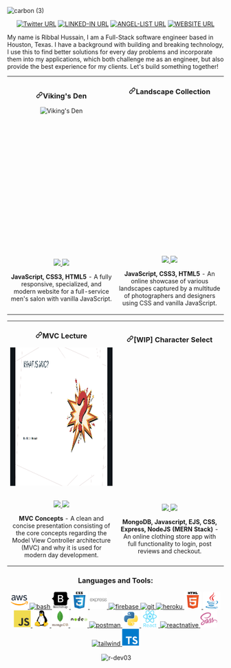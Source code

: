 ![carbon (3)](https://user-images.githubusercontent.com/102923578/200948344-d3cb7583-5f58-4d28-b064-57eb87a4fa63.png)
<p align="center" dir="auto">
<a href = "https://twitter.com/r_dev00"> <img alt="Twitter URL" src="https://img.shields.io/twitter/url?label=%7C%20TWITTER&logo=Twitter&style=plastic&url=https%3A%2F%2Ftwitter.com%2Fr_dev00"></a>
<a href = "https://www.linkedin.com/in/ribbal-hussain-85a147239/"> <img alt="LINKED-IN URL" src="https://img.shields.io/twitter/url?label=%7C%20LINKED-IN&logo=Linkedin&style=plastic&url=https%3A%2F%2Ftwitter.com%2Fr_dev00"></a>
<a href = "https://angel.co/profile/edit/overview?slug=profile"> <img alt="ANGEL-LIST URL" src="https://img.shields.io/twitter/url?label=%7C%20ANGEL-LIST&logo=AngelList&logoColor=yellow&style=plastic&url=https%3A%2F%2Fangel.co%2Fprofile%2Fedit%2Foverview%3Fslug%3Dprofile"></a>
<a href = "https://ribbalhussain.netlify.app/"> <img alt="WEBSITE URL" src="https://img.shields.io/twitter/url?label=%7C%20WEBSITE&logo=HTML5&logoColor=pink&style=plastic&url=https%3A%2F%2Fribbalhussain.netlify.app%2F"></a>
</p>

<p>My name is Ribbal Hussain, I am a Full-Stack software engineer based in Houston, Texas. I have a background with building and breaking technology, I use this to find better solutions for every day problems and incorporate them into my applications, which both challenge me as an engineer, but also provide the best experience for my clients. Let's build something together!
  
<table>
<tbody><tr>
<td width="50%">
<h3 align="center" color="white" dir="auto"><a id="user-content-Viking's-Den" class="anchor" aria-hidden="true" href="#"><svg class="octicon octicon-link" viewBox="0 0 16 16" version="1.1" width="16" height="16" aria-hidden="true"><path fill-rule="evenodd" d="M7.775 3.275a.75.75 0 001.06 1.06l1.25-1.25a2 2 0 112.83 2.83l-2.5 2.5a2 2 0 01-2.83 0 .75.75 0 00-1.06 1.06 3.5 3.5 0 004.95 0l2.5-2.5a3.5 3.5 0 00-4.95-4.95l-1.25 1.25zm-4.69 9.64a2 2 0 010-2.83l2.5-2.5a2 2 0 012.83 0 .75.75 0 001.06-1.06 3.5 3.5 0 00-4.95 0l-2.5 2.5a3.5 3.5 0 004.95 4.95l1.25-1.25a.75.75 0 00-1.06-1.06l-1.25 1.25a2 2 0 01-2.83 0z"></path></svg></a>Viking's Den</h3>
<div align="center" dir="auto">  
<animated-image data-catalyst="" style="width: 100%;"><a href="https://vikingsden.netlify.app/" rel="nofollow" data-target="animated-image.originalLink">
<img src="https://github.com/r-Dev03/Viking-Den/blob/main/images/Viking's-Den-ScreenShot.gif?raw=true" alt="Viking's Den" height="322px" style="max-width: 100%; display: inline-block;" data-target="animated-image.originalImage">
</a>
      <span class="AnimatedImagePlayer" data-target="animated-image.player" hidden="">
        <a data-target="animated-image.replacedLink" class="AnimatedImagePlayer-images" href="https://vikingsden.netlify.app/" target="_blank">
          <span data-target="animated-image.imageContainer">
            <img data-target="animated-image.replacedImage" alt="Viking's Den" class="AnimatedImagePlayer-animatedImage" src="https://github.com/r-Dev03/Viking-Den/blob/main/images/Viking's-Den-ScreenShot.gif?raw=true" height="322px" style="display: block; opacity: 1;">
          <canvas class="AnimatedImagePlayer-stillImage" aria-hidden="true" width="396" height="322"></canvas></span>
        </a>
        <button data-target="animated-image.imageButton" class="AnimatedImagePlayer-images" tabindex="-1" aria-label="Play Viking's Den"></button>
        <span class="AnimatedImagePlayer-controls" data-target="animated-image.controls">
          <button data-target="animated-image.playButton" class="AnimatedImagePlayer-button" aria-label="Play Viking's Den">
            <svg aria-hidden="true" focusable="false" class="octicon icon-play" width="16" height="16" viewBox="0 0 16 16" fill="none" xmlns="http://www.w3.org/2000/svg">
              <path d="M4 13.5427V2.45734C4 1.82607 4.69692 1.4435 5.2295 1.78241L13.9394 7.32507C14.4334 7.63943 14.4334 8.36057 13.9394 8.67493L5.2295 14.2176C4.69692 14.5565 4 14.1739 4 13.5427Z">
            </path></svg>
            <svg aria-hidden="true" focusable="false" class="octicon icon-pause" width="16" height="16" viewBox="0 0 16 16" xmlns="http://www.w3.org/2000/svg">
              <rect x="4" y="2" width="3" height="12" rx="1"></rect>
              <rect x="9" y="2" width="3" height="12" rx="1"></rect>
            </svg>
          </button>
          <a data-target="animated-image.openButton" aria-label="Open Viking's Den in new window" class="AnimatedImagePlayer-button" href="https://vikingsden.netlify.app/" target="_blank">
            <svg aria-hidden="true" class="octicon" xmlns="http://www.w3.org/2000/svg" viewBox="0 0 16 16" width="16" height="16">
              <path fill-rule="evenodd" d="M10.604 1h4.146a.25.25 0 01.25.25v4.146a.25.25 0 01-.427.177L13.03 4.03 9.28 7.78a.75.75 0 01-1.06-1.06l3.75-3.75-1.543-1.543A.25.25 0 0110.604 1zM3.75 2A1.75 1.75 0 002 3.75v8.5c0 .966.784 1.75 1.75 1.75h8.5A1.75 1.75 0 0014 12.25v-3.5a.75.75 0 00-1.5 0v3.5a.25.25 0 01-.25.25h-8.5a.25.25 0 01-.25-.25v-8.5a.25.25 0 01.25-.25h3.5a.75.75 0 000-1.5h-3.5z"></path>
            </svg>
          </a>
        </span>
      </span></animated-image>
<br>
<br>
<p dir="auto">
<a href="https://github.com/r-Dev03/Viking-Den">
<img src="https://camo.githubusercontent.com/d0b4542870731be7cc21a69780395ff42dcebfce18cb88524b5a3cdff40fc8b4/68747470733a2f2f696d672e736869656c64732e696f2f62616467652f5265706f2d6c69676874677265793f7374796c653d666f722d7468652d6261646765266c6f676f3d676974687562" data-canonical-src="https://img.shields.io/badge/Repo-lightgrey?style=for-the-badge&amp;logo=github" style="max-width: 100%;">
</a>  
<a href="https://vikingsden.netlify.app/" rel="nofollow">
<img src="https://camo.githubusercontent.com/9071a21bb92fb483b6ec89178729e78023c717407af13a0d5d412d24950aff22/68747470733a2f2f696d672e736869656c64732e696f2f62616467652f2d4c6976652d677265656e3f7374796c653d666f722d7468652d626164676526636f6c6f723d326534663765" data-canonical-src="https://img.shields.io/badge/-Live-green?style=for-the-badge&amp;color=2e4f7e" style="max-width: 100%;">
</a>
</p>
<p dir="auto"><strong>JavaScript, CSS3, HTML5</strong> - A fully responsive, specialized, and modern website for a full-service men's salon with vanilla JavaScript.</p>
</div>
</td>
<td width="50%">
<h3 align="center" color="white" dir="auto"><a id="user-content-Landscape-Collection" class="anchor" aria-hidden="true" href="#Landscape-Collection"><svg class="octicon octicon-link" viewBox="0 0 16 16" version="1.1" width="16" height="16" aria-hidden="true"><path fill-rule="evenodd" d="M7.775 3.275a.75.75 0 001.06 1.06l1.25-1.25a2 2 0 112.83 2.83l-2.5 2.5a2 2 0 01-2.83 0 .75.75 0 00-1.06 1.06 3.5 3.5 0 004.95 0l2.5-2.5a3.5 3.5 0 00-4.95-4.95l-1.25 1.25zm-4.69 9.64a2 2 0 010-2.83l2.5-2.5a2 2 0 012.83 0 .75.75 0 001.06-1.06 3.5 3.5 0 00-4.95 0l-2.5 2.5a3.5 3.5 0 004.95 4.95l1.25-1.25a.75.75 0 00-1.06-1.06l-1.25 1.25a2 2 0 01-2.83 0z"></path></svg></a>Landscape Collection</h3>
<div align="center" dir="auto">  
<animated-image data-catalyst="" style="width: 100%;"><a href="https://landscapecollection.netlify.app/" rel="nofollow" data-target="animated-image.originalLink">
<img src="https://github.com/r-Dev03/Landscape-Collection/blob/main/images/LandScape-Collection-ScreenShot.gif?raw=true" alt="" height="322px" style="max-width: 100%; display: inline-block;" data-target="animated-image.originalImage">
</a>
      <span class="AnimatedImagePlayer" data-target="animated-image.player" hidden="">
        <a data-target="animated-image.replacedLink" class="AnimatedImagePlayer-images" href="https://landscapecollection.netlify.app/" target="_blank">
          <span data-target="animated-image.imageContainer">
            <img data-target="animated-image.replacedImage" alt="LandScape-Collection-ScreenShot.gif?raw=true" class="AnimatedImagePlayer-animatedImage" src="https://github.com/r-Dev03/Landscape-Collection/blob/main/images/LandScape-Collection-ScreenShot.gif?raw=true" height="322px" style="display: block; opacity: 1;">
          <canvas class="AnimatedImagePlayer-stillImage" aria-hidden="true" width="396" height="322"></canvas></span>
        </a>
        <button data-target="animated-image.imageButton" class="AnimatedImagePlayer-images" tabindex="-1" aria-label="Play LandScape-Collection-ScreenShot.gif?raw=true"></button>
        <span class="AnimatedImagePlayer-controls" data-target="animated-image.controls">
          <button data-target="animated-image.playButton" class="AnimatedImagePlayer-button" aria-label="Play LandScape-Collection-ScreenShot.gif?raw=true">
            <svg aria-hidden="true" focusable="false" class="octicon icon-play" width="16" height="16" viewBox="0 0 16 16" fill="none" xmlns="http://www.w3.org/2000/svg">
              <path d="M4 13.5427V2.45734C4 1.82607 4.69692 1.4435 5.2295 1.78241L13.9394 7.32507C14.4334 7.63943 14.4334 8.36057 13.9394 8.67493L5.2295 14.2176C4.69692 14.5565 4 14.1739 4 13.5427Z">
            </path></svg>
            <svg aria-hidden="true" focusable="false" class="octicon icon-pause" width="16" height="16" viewBox="0 0 16 16" xmlns="http://www.w3.org/2000/svg">
              <rect x="4" y="2" width="3" height="12" rx="1"></rect>
              <rect x="9" y="2" width="3" height="12" rx="1"></rect>
            </svg>
          </button>
          <a data-target="animated-image.openButton" aria-label="Open LandScape-Collection-ScreenShot.gif?raw=true in new window" class="AnimatedImagePlayer-button" href="https://landscapecollection.netlify.app/" target="_blank">
            <svg aria-hidden="true" class="octicon" xmlns="http://www.w3.org/2000/svg" viewBox="0 0 16 16" width="16" height="16">
              <path fill-rule="evenodd" d="M10.604 1h4.146a.25.25 0 01.25.25v4.146a.25.25 0 01-.427.177L13.03 4.03 9.28 7.78a.75.75 0 01-1.06-1.06l3.75-3.75-1.543-1.543A.25.25 0 0110.604 1zM3.75 2A1.75 1.75 0 002 3.75v8.5c0 .966.784 1.75 1.75 1.75h8.5A1.75 1.75 0 0014 12.25v-3.5a.75.75 0 00-1.5 0v3.5a.25.25 0 01-.25.25h-8.5a.25.25 0 01-.25-.25v-8.5a.25.25 0 01.25-.25h3.5a.75.75 0 000-1.5h-3.5z"></path>
            </svg>
          </a>
        </span>
      </span></animated-image>
<br>
<br>
<p dir="auto">
<a href="https://github.com/r-Dev03/Landscape-Collection">
<img src="https://camo.githubusercontent.com/d0b4542870731be7cc21a69780395ff42dcebfce18cb88524b5a3cdff40fc8b4/68747470733a2f2f696d672e736869656c64732e696f2f62616467652f5265706f2d6c69676874677265793f7374796c653d666f722d7468652d6261646765266c6f676f3d676974687562" data-canonical-src="https://img.shields.io/badge/Repo-lightgrey?style=for-the-badge&amp;logo=github" style="max-width: 100%;">
</a>  
<a href="https://landscapecollection.netlify.app/" rel="nofollow">
<img src="https://camo.githubusercontent.com/9071a21bb92fb483b6ec89178729e78023c717407af13a0d5d412d24950aff22/68747470733a2f2f696d672e736869656c64732e696f2f62616467652f2d4c6976652d677265656e3f7374796c653d666f722d7468652d626164676526636f6c6f723d326534663765" data-canonical-src="https://img.shields.io/badge/-Live-green?style=for-the-badge&amp;color=2e4f7e" style="max-width: 100%;">
</a>
</p>
<p dir="auto"><strong>JavaScript, CSS3, HTML5</strong> - An online showcase of various landscapes captured by a multitude of photographers and designers using CSS and vanilla JavaScript.</p>
</div>
</td></tr></tbody></table>

<table>
<tbody><tr>
<td width="50%">
<h3 align="center" color="white" dir="auto"><a id="user-content-MVC-Lecture" class="anchor" aria-hidden="true" href="#"><svg class="octicon octicon-link" viewBox="0 0 16 16" version="1.1" width="16" height="16" aria-hidden="true"><path fill-rule="evenodd" d="M7.775 3.275a.75.75 0 001.06 1.06l1.25-1.25a2 2 0 112.83 2.83l-2.5 2.5a2 2 0 01-2.83 0 .75.75 0 00-1.06 1.06 3.5 3.5 0 004.95 0l2.5-2.5a3.5 3.5 0 00-4.95-4.95l-1.25 1.25zm-4.69 9.64a2 2 0 010-2.83l2.5-2.5a2 2 0 012.83 0 .75.75 0 001.06-1.06 3.5 3.5 0 00-4.95 0l-2.5 2.5a3.5 3.5 0 004.95 4.95l1.25-1.25a.75.75 0 00-1.06-1.06l-1.25 1.25a2 2 0 01-2.83 0z"></path></svg></a>MVC Lecture</h3>
<div align="center" dir="auto">  
<animated-image data-catalyst="" style="width: 100%;"><a href="https://www.canva.com/design/DAFKozrSfIw/V9OFGolOJt_RBjZvQI3Bng/view?utm_content=DAFKozrSfIw&utm_campaign=designshare&utm_medium=link&utm_source=viewer" rel="nofollow" data-target="animated-image.originalLink">
<img src="https://github.com/r-Dev03/MVC-Lecture/blob/main/MVC.gif?raw=true" alt="MVC Lecture" height="322px" style="max-width: 100%; display: inline-block;" data-target="animated-image.originalImage">
</a>
      <span class="AnimatedImagePlayer" data-target="animated-image.player" hidden="">
        <a data-target="animated-image.replacedLink" class="AnimatedImagePlayer-images" href="https://www.canva.com/design/DAFKozrSfIw/V9OFGolOJt_RBjZvQI3Bng/view?utm_content=DAFKozrSfIw&utm_campaign=designshare&utm_medium=link&utm_source=viewer" target="_blank">
          <span data-target="animated-image.imageContainer">
            <img data-target="animated-image.replacedImage" alt="MVC Lecture" class="AnimatedImagePlayer-animatedImage" src="https://github.com/r-Dev03/MVC-Lecture/blob/main/MVC.gif?raw=true" height="322px" style="display: block; opacity: 1;">
          <canvas class="AnimatedImagePlayer-stillImage" aria-hidden="true" width="396" height="322"></canvas></span>
        </a>
        <button data-target="animated-image.imageButton" class="AnimatedImagePlayer-images" tabindex="-1" aria-label="Play MVC Lecture"></button>
        <span class="AnimatedImagePlayer-controls" data-target="animated-image.controls">
          <button data-target="animated-image.playButton" class="AnimatedImagePlayer-button" aria-label="Play MVC Lecture">
            <svg aria-hidden="true" focusable="false" class="octicon icon-play" width="16" height="16" viewBox="0 0 16 16" fill="none" xmlns="http://www.w3.org/2000/svg">
              <path d="M4 13.5427V2.45734C4 1.82607 4.69692 1.4435 5.2295 1.78241L13.9394 7.32507C14.4334 7.63943 14.4334 8.36057 13.9394 8.67493L5.2295 14.2176C4.69692 14.5565 4 14.1739 4 13.5427Z">
            </path></svg>
            <svg aria-hidden="true" focusable="false" class="octicon icon-pause" width="16" height="16" viewBox="0 0 16 16" xmlns="http://www.w3.org/2000/svg">
              <rect x="4" y="2" width="3" height="12" rx="1"></rect>
              <rect x="9" y="2" width="3" height="12" rx="1"></rect>
            </svg>
          </button>
          <a data-target="animated-image.openButton" aria-label="Open Viking's Den in new window" class="AnimatedImagePlayer-button" href="https://www.canva.com/design/DAFKozrSfIw/V9OFGolOJt_RBjZvQI3Bng/view?utm_content=DAFKozrSfIw&utm_campaign=designshare&utm_medium=link&utm_source=viewer" target="_blank">
            <svg aria-hidden="true" class="octicon" xmlns="http://www.w3.org/2000/svg" viewBox="0 0 16 16" width="16" height="16">
              <path fill-rule="evenodd" d="M10.604 1h4.146a.25.25 0 01.25.25v4.146a.25.25 0 01-.427.177L13.03 4.03 9.28 7.78a.75.75 0 01-1.06-1.06l3.75-3.75-1.543-1.543A.25.25 0 0110.604 1zM3.75 2A1.75 1.75 0 002 3.75v8.5c0 .966.784 1.75 1.75 1.75h8.5A1.75 1.75 0 0014 12.25v-3.5a.75.75 0 00-1.5 0v3.5a.25.25 0 01-.25.25h-8.5a.25.25 0 01-.25-.25v-8.5a.25.25 0 01.25-.25h3.5a.75.75 0 000-1.5h-3.5z"></path>
            </svg>
          </a>
        </span>
      </span></animated-image>
<br>
<br>
<p dir="auto">
<a href="https://github.com/r-Dev03/MVC-Lecture">
<img src="https://camo.githubusercontent.com/d0b4542870731be7cc21a69780395ff42dcebfce18cb88524b5a3cdff40fc8b4/68747470733a2f2f696d672e736869656c64732e696f2f62616467652f5265706f2d6c69676874677265793f7374796c653d666f722d7468652d6261646765266c6f676f3d676974687562" data-canonical-src="https://img.shields.io/badge/Repo-lightgrey?style=for-the-badge&amp;logo=github" style="max-width: 100%;">
</a>  
<a href="https://www.canva.com/design/DAFKozrSfIw/V9OFGolOJt_RBjZvQI3Bng/view?utm_content=DAFKozrSfIw&utm_campaign=designshare&utm_medium=link&utm_source=viewer" rel="nofollow">
<img src="https://camo.githubusercontent.com/9071a21bb92fb483b6ec89178729e78023c717407af13a0d5d412d24950aff22/68747470733a2f2f696d672e736869656c64732e696f2f62616467652f2d4c6976652d677265656e3f7374796c653d666f722d7468652d626164676526636f6c6f723d326534663765" data-canonical-src="https://img.shields.io/badge/-Live-green?style=for-the-badge&amp;color=2e4f7e" style="max-width: 100%;">
</a>
</p>
<p dir="auto"><strong>MVC Concepts</strong> - A clean and concise presentation consisting of the core concepts regarding the Model View Controller architecture (MVC) and why it is used for modern day development.</p>
</div>
</td>
<td width="50%">
<h3 align="center" color="white" dir="auto"><a id="user-content-Character-Select" class="anchor" aria-hidden="true" href="#Character-Select"><svg class="octicon octicon-link" viewBox="0 0 16 16" version="1.1" width="16" height="16" aria-hidden="true"><path fill-rule="evenodd" d="M7.775 3.275a.75.75 0 001.06 1.06l1.25-1.25a2 2 0 112.83 2.83l-2.5 2.5a2 2 0 01-2.83 0 .75.75 0 00-1.06 1.06 3.5 3.5 0 004.95 0l2.5-2.5a3.5 3.5 0 00-4.95-4.95l-1.25 1.25zm-4.69 9.64a2 2 0 010-2.83l2.5-2.5a2 2 0 012.83 0 .75.75 0 001.06-1.06 3.5 3.5 0 00-4.95 0l-2.5 2.5a3.5 3.5 0 004.95 4.95l1.25-1.25a.75.75 0 00-1.06-1.06l-1.25 1.25a2 2 0 01-2.83 0z"></path></svg></a>[WIP] Character Select</h3>
<div align="center" dir="auto">  
<animated-image data-catalyst="" style="width: 100%;"><a href="#" rel="nofollow" data-target="animated-image.originalLink">
<img src="https://github.com/r-Dev03/Clothing-Store/blob/main/Clothing%20Website/img/Character-Select.gif?raw=true" alt="" height="322px" style="max-width: 100%; display: inline-block;" data-target="animated-image.originalImage">
</a>
      <span class="AnimatedImagePlayer" data-target="animated-image.player" hidden="">
        <a data-target="animated-image.replacedLink" class="AnimatedImagePlayer-images" href="#" target="_blank">
          <span data-target="animated-image.imageContainer">
            <img data-target="animated-image.replacedImage" alt="https://github.com/r-Dev03/Clothing-Store/blob/main/Clothing%20Website/img/Character-Select.gif?raw=true" class="AnimatedImagePlayer-animatedImage" src="https://github.com/r-Dev03/Clothing-Store/blob/main/Clothing%20Website/img/Character-Select.gif?raw=true" height="322px" style="display: block; opacity: 1;">
          <canvas class="AnimatedImagePlayer-stillImage" aria-hidden="true" width="396" height="322"></canvas></span>
        </a>
        <button data-target="animated-image.imageButton" class="AnimatedImagePlayer-images" tabindex="-1" aria-label="Play Clothing-Store.gif?raw=true"></button>
        <span class="AnimatedImagePlayer-controls" data-target="animated-image.controls">
          <button data-target="animated-image.playButton" class="AnimatedImagePlayer-button" aria-label="Play Clothing-Store-ScreenShot.gif?raw=true">
            <svg aria-hidden="true" focusable="false" class="octicon icon-play" width="16" height="16" viewBox="0 0 16 16" fill="none" xmlns="http://www.w3.org/2000/svg">
              <path d="M4 13.5427V2.45734C4 1.82607 4.69692 1.4435 5.2295 1.78241L13.9394 7.32507C14.4334 7.63943 14.4334 8.36057 13.9394 8.67493L5.2295 14.2176C4.69692 14.5565 4 14.1739 4 13.5427Z">
            </path></svg>
            <svg aria-hidden="true" focusable="false" class="octicon icon-pause" width="16" height="16" viewBox="0 0 16 16" xmlns="http://www.w3.org/2000/svg">
              <rect x="4" y="2" width="3" height="12" rx="1"></rect>
              <rect x="9" y="2" width="3" height="12" rx="1"></rect>
            </svg>
          </button>
          <a data-target="animated-image.openButton" aria-label="Open Clothing-Store-ScreenShot.gif?raw=true in new window" class="AnimatedImagePlayer-button" href="https://character-select.cyclic.app/" target="_blank">
            <svg aria-hidden="true" class="octicon" xmlns="http://www.w3.org/2000/svg" viewBox="0 0 16 16" width="16" height="16">
              <path fill-rule="evenodd" d="M10.604 1h4.146a.25.25 0 01.25.25v4.146a.25.25 0 01-.427.177L13.03 4.03 9.28 7.78a.75.75 0 01-1.06-1.06l3.75-3.75-1.543-1.543A.25.25 0 0110.604 1zM3.75 2A1.75 1.75 0 002 3.75v8.5c0 .966.784 1.75 1.75 1.75h8.5A1.75 1.75 0 0014 12.25v-3.5a.75.75 0 00-1.5 0v3.5a.25.25 0 01-.25.25h-8.5a.25.25 0 01-.25-.25v-8.5a.25.25 0 01.25-.25h3.5a.75.75 0 000-1.5h-3.5z"></path>
            </svg>
          </a>
        </span>
      </span></animated-image>
<br>
<br>
<p dir="auto">
<a href="https://github.com/r-Dev03/Character-Select">
<img src="https://camo.githubusercontent.com/d0b4542870731be7cc21a69780395ff42dcebfce18cb88524b5a3cdff40fc8b4/68747470733a2f2f696d672e736869656c64732e696f2f62616467652f5265706f2d6c69676874677265793f7374796c653d666f722d7468652d6261646765266c6f676f3d676974687562" data-canonical-src="https://img.shields.io/badge/Repo-lightgrey?style=for-the-badge&amp;logo=github" style="max-width: 100%;">
</a>  
<a href="#" rel="nofollow">
<img src="https://camo.githubusercontent.com/9071a21bb92fb483b6ec89178729e78023c717407af13a0d5d412d24950aff22/68747470733a2f2f696d672e736869656c64732e696f2f62616467652f2d4c6976652d677265656e3f7374796c653d666f722d7468652d626164676526636f6c6f723d326534663765" data-canonical-src="https://img.shields.io/badge/-Live-green?style=for-the-badge&amp;color=2e4f7e" style="max-width: 100%;">
</a>
</p>
<p dir="auto"><strong>MongoDB, Javascript, EJS, CSS, Express, NodeJS (MERN Stack)</strong> - An online clothing store app with full functionality to login, post reviews and checkout.</p>
</div>
</td></tr></tbody></table>

<h3 align="center">Languages and Tools:</h3>
<p align="center"> <a href="https://aws.amazon.com" target="_blank" rel="noreferrer"> <img src="https://raw.githubusercontent.com/devicons/devicon/master/icons/amazonwebservices/amazonwebservices-original-wordmark.svg" alt="aws" width="40" height="40"/> </a> <a href="https://www.gnu.org/software/bash/" target="_blank" rel="noreferrer"> <img src="https://www.vectorlogo.zone/logos/gnu_bash/gnu_bash-icon.svg" alt="bash" width="40" height="40"/> </a> <a href="https://getbootstrap.com" target="_blank" rel="noreferrer"> <img src="https://raw.githubusercontent.com/devicons/devicon/master/icons/bootstrap/bootstrap-plain-wordmark.svg" alt="bootstrap" width="40" height="40"/> </a> <a href="https://www.w3schools.com/css/" target="_blank" rel="noreferrer"> <img src="https://raw.githubusercontent.com/devicons/devicon/master/icons/css3/css3-original-wordmark.svg" alt="css3" width="40" height="40"/> </a> <a href="https://expressjs.com" target="_blank" rel="noreferrer"> <img src="https://raw.githubusercontent.com/devicons/devicon/master/icons/express/express-original-wordmark.svg" alt="express" width="40" height="40"/> </a> <a href="https://firebase.google.com/" target="_blank" rel="noreferrer"> <img src="https://www.vectorlogo.zone/logos/firebase/firebase-icon.svg" alt="firebase" width="40" height="40"/> </a> <a href="https://git-scm.com/" target="_blank" rel="noreferrer"> <img src="https://www.vectorlogo.zone/logos/git-scm/git-scm-icon.svg" alt="git" width="40" height="40"/> </a> <a href="https://heroku.com" target="_blank" rel="noreferrer"> <img src="https://www.vectorlogo.zone/logos/heroku/heroku-icon.svg" alt="heroku" width="40" height="40"/> </a> <a href="https://www.w3.org/html/" target="_blank" rel="noreferrer"> <img src="https://raw.githubusercontent.com/devicons/devicon/master/icons/html5/html5-original-wordmark.svg" alt="html5" width="40" height="40"/> </a> <a href="https://www.java.com" target="_blank" rel="noreferrer"> <img src="https://raw.githubusercontent.com/devicons/devicon/master/icons/java/java-original.svg" alt="java" width="40" height="40"/> </a> <a href="https://developer.mozilla.org/en-US/docs/Web/JavaScript" target="_blank" rel="noreferrer"> <img src="https://raw.githubusercontent.com/devicons/devicon/master/icons/javascript/javascript-original.svg" alt="javascript" width="40" height="40"/> </a> <a href="https://www.linux.org/" target="_blank" rel="noreferrer"> <img src="https://raw.githubusercontent.com/devicons/devicon/master/icons/linux/linux-original.svg" alt="linux" width="40" height="40"/> </a> <a href="https://www.mongodb.com/" target="_blank" rel="noreferrer"> <img src="https://raw.githubusercontent.com/devicons/devicon/master/icons/mongodb/mongodb-original-wordmark.svg" alt="mongodb" width="40" height="40"/> </a> <a href="https://nodejs.org" target="_blank" rel="noreferrer"> <img src="https://raw.githubusercontent.com/devicons/devicon/master/icons/nodejs/nodejs-original-wordmark.svg" alt="nodejs" width="40" height="40"/> </a> <a href="https://postman.com" target="_blank" rel="noreferrer"> <img src="https://www.vectorlogo.zone/logos/getpostman/getpostman-icon.svg" alt="postman" width="40" height="40"/> </a> <a href="https://www.python.org" target="_blank" rel="noreferrer"> <img src="https://raw.githubusercontent.com/devicons/devicon/master/icons/python/python-original.svg" alt="python" width="40" height="40"/> </a> <a href="https://reactjs.org/" target="_blank" rel="noreferrer"> <img src="https://raw.githubusercontent.com/devicons/devicon/master/icons/react/react-original-wordmark.svg" alt="react" width="40" height="40"/> </a> <a href="https://reactnative.dev/" target="_blank" rel="noreferrer"> <img src="https://reactnative.dev/img/header_logo.svg" alt="reactnative" width="40" height="40"/> </a> <a href="https://sass-lang.com" target="_blank" rel="noreferrer"> <img src="https://raw.githubusercontent.com/devicons/devicon/master/icons/sass/sass-original.svg" alt="sass" width="40" height="40"/> </a> <a href="https://tailwindcss.com/" target="_blank" rel="noreferrer"> <img src="https://www.vectorlogo.zone/logos/tailwindcss/tailwindcss-icon.svg" alt="tailwind" width="40" height="40"/> </a> <a href="https://www.typescriptlang.org/" target="_blank" rel="noreferrer"> <img src="https://raw.githubusercontent.com/devicons/devicon/master/icons/typescript/typescript-original.svg" alt="typescript" width="40" height="40"/> </a> </p>

<p align= "center">&nbsp;<img align="center" src="https://github-readme-stats.vercel.app/api?username=r-dev03&show_icons=true&theme=dark&title_color=ffffff&text_color=ffffff&bg_color=000000&locale=en" alt="r-dev03" /></p>
